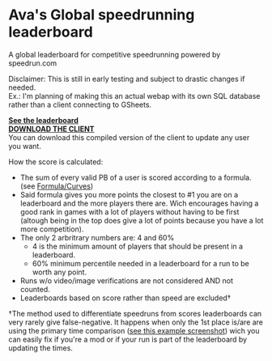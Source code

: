# Ava's Global speedrunning leaderboard
A global leaderboard for competitive speedrunning powered by speedrun.com

Disclaimer: This is still in early testing and subject to drastic changes if needed.  
Ex.: I'm planning of making this an actual webap with its own SQL database rather than a client connecting to GSheets.


**[See the leaderboard](https://docs.google.com/spreadsheets/d/1KpMnCdzFHmfU0XDzUon5XviRis1MvlB5M6Y8fyIvcmo#gid=518408346)**  
**[DOWNLOAD THE CLIENT](https://github.com/Avasam/speedrun.com_-unofficial-_global_leaderboard/releases)**  
You can download this compiled version of the client to update any user you want.


How the score is calculated:
- The sum of every valid PB of a user is scored according to a formula. (see [Formula/Curves](https://docs.google.com/spreadsheets/d/1Wv63zu3YY7vAJAzWgZwL4rHE9esxxN0B8DztJgNyjiQ#gid=156937478))
- Said formula gives you more points the closest to #1 you are on a leaderboard and the more players there are. Wich encourages having a good rank in games with a lot of players without having to be first (altough being in the top does give a lot of points because you have a lot more competition).
- The only 2 arbritrary numbers are: 4 and 60%
    - 4 is the minimum amount of players that should be present in a leaderboard.
    - 60% minimum percentile needed in a leaderboard for a run to be worth any point.
- Runs w/o video/image verifications are not considered AND not counted.
- Leaderboards based on score rather than speed are excluded†



†The method used to differentiate speedruns from scores leaderboards can very rarely give false-negative. It happens when only the 1st place is/are are using the primary time comparison ([see this example screenshot](http://puu.sh/xfrpr/57d6358440.jpg)) wich you can easily fix if you're a mod or if your run is part of the leaderboard by updating the times.
